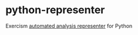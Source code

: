 # python-representer
Exercism [automated analysis representer](https://github.com/exercism/automated-analysis) for Python
